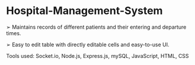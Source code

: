 # Hospital-Management-System


➢ Maintains records of different patients and their entering and departure times.

➢ Easy to edit table with directly editable cells and easy-to-use UI.


Tools used: 
    Socket.io, Node.js, Express.js, mySQL, JavaScript, HTML, CSS
